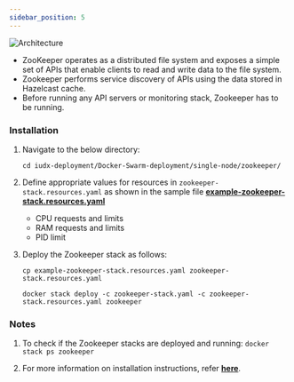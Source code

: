 ```yaml
---
sidebar_position: 5
---
```


<div class="img_background">
<div style={{textAlign: 'center'}}>

![Architecture](https://docs.assets.dataforpublicgood.org.in/IUDX-resources/zookeeper.png)
</div>
</div>


+ ZooKeeper operates as a distributed file system and exposes a simple set of APIs that enable clients to read and write data to the file system.
+ Zookeeper performs service discovery of APIs using the data stored in Hazelcast cache.
+ Before running any API servers or monitoring stack, Zookeeper has to be running.

### Installation

1. Navigate to the below directory:

    ```
    cd iudx-deployment/Docker-Swarm-deployment/single-node/zookeeper/
    ```

2. Define appropriate values for resources in `zookeeper-stack.resources.yaml` as shown in the sample file **[example-zookeeper-stack.resources.yaml](https://github.com/datakaveri/iudx-deployment/blob/5.0.0/Docker-Swarm-deployment/single-node/zookeeper/example-zookeeper-stack.resources.yaml)**

    - CPU requests and limits
    - RAM requests and limits
    - PID limit

    

3. Deploy the Zookeeper stack as follows:

    ```
    cp example-zookeeper-stack.resources.yaml zookeeper-stack.resources.yaml

    docker stack deploy -c zookeeper-stack.yaml -c zookeeper-stack.resources.yaml zookeeper
    ```

### Notes

1. To check if the Zookeeper stacks are deployed and running: `docker stack ps zookeeper`
    

2. For more information on installation instructions, refer **[here](https://github.com/datakaveri/iudx-deployment/tree/5.0.0/Docker-Swarm-deployment/single-node/zookeeper#introduction)**.

